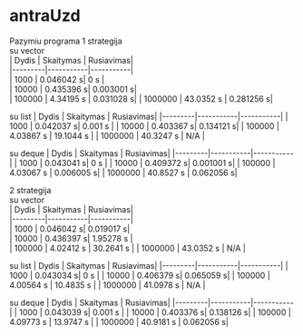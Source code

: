 # antraUzd
Pazymiu programa
1 strategija                                          
su vector                                           
| Dydis   | Skaitymas | Rusiavimas|                   
|---------|-----------|-----------|               
| 1000    | 0.046042 s| 0 s       |                   
| 10000   | 0.435396 s| 0.003001 s|                                     
| 100000  | 4.34195 s | 0.031028 s|
| 1000000 | 43.0352 s | 0.281256 s| 

su list
| Dydis   | Skaitymas | Rusiavimas|
|---------|-----------|-----------|
| 1000    | 0.042037 s| 0.001 s   |
| 10000   | 0.403367 s| 0.134121 s|
| 100000  | 4.03867 s | 19.1044 s |
| 1000000 | 40.3247 s | N/A       | 

su deque
| Dydis   | Skaitymas | Rusiavimas|
|---------|-----------|-----------|
| 1000    | 0.043041 s| 0 s       |
| 10000   | 0.409372 s| 0.001001 s|
| 100000  | 4.03067 s | 0.006005 s|
| 1000000 | 40.8527 s | 0.062056 s|

2 strategija                                          
su vector                                           
| Dydis   | Skaitymas | Rusiavimas|                   
|---------|-----------|-----------|               
| 1000    | 0.046042 s| 0.019017 s|                   
| 10000   | 0.436397 s| 1.95278 s |                                     
| 100000  | 4.02412 s | 30.2641 s |
| 1000000 | 43.0352 s | N/A       | 

su list
| Dydis   | Skaitymas | Rusiavimas|
|---------|-----------|-----------|
| 1000    | 0.043034 s| 0 s       |
| 10000   | 0.406379 s| 0.065059 s|
| 100000  | 4.00564 s | 10.4835 s |
| 1000000 | 41.0978 s | N/A       | 

su deque
| Dydis   | Skaitymas | Rusiavimas|
|---------|-----------|-----------|
| 1000    | 0.043039 s| 0.001 s   |
| 10000   | 0.403376 s| 0.138126 s|
| 100000  | 4.09773 s | 13.9747 s |
| 1000000 | 40.9181 s | 0.062056 s|
